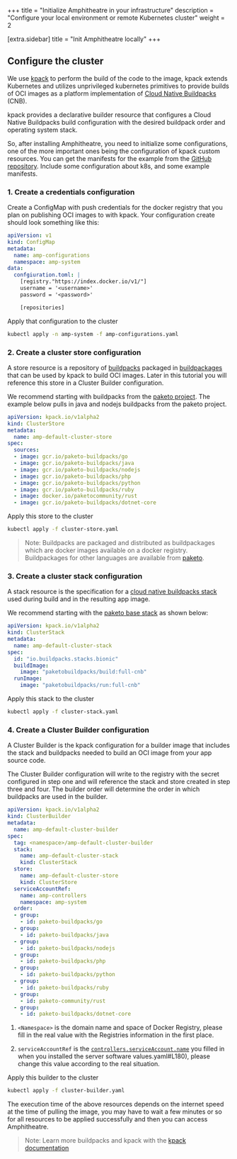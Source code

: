 +++
title = "Initialize Amphitheatre in your infrastructure"
description = "Configure your local environment or remote Kubernetes cluster"
weight = 2

[extra.sidebar]
title = "Init Amphitheatre locally"
+++

## Configure the cluster

We use [kpack](https://github.com/pivotal/kpack) to perform the build of the code to the image, kpack extends Kubernetes and utilizes unprivileged kubernetes primitives to provide builds of OCI images as a platform implementation of [Cloud Native Buildpacks](https://buildpacks.io/) (CNB).

kpack provides a declarative builder resource that configures a Cloud Native Buildpacks build configuration with the desired buildpack order and operating system stack.

So, after installing Amphitheatre, you need to initialize some configurations, one of the more important ones being the configuration of kpack custom resources. You can get the manifests for the example from the [GitHub repository](https://github.com/amphitheatre-app/k8s-manifests-example). Include some configuration about k8s, and some example manifests.

### 1. Create a credentials configuration

Create a ConfigMap with push credentials for the docker registry that you plan on publishing OCI images to with kpack. Your configuration create should look something like this:

```yaml
apiVersion: v1
kind: ConfigMap
metadata:
  name: amp-configurations
  namespace: amp-system
data:
  confgiuration.toml: |
    [registry."https://index.docker.io/v1/"]
    username = '<username>'
    password = '<password>'

    [repositories]
```

Apply that configuration to the cluster

```bash
kubectl apply -n amp-system -f amp-configurations.yaml
```

### 2. Create a cluster store configuration

A store resource is a repository of [buildpacks](http://buildpacks.io/) packaged in [buildpackages](https://buildpacks.io/docs/buildpack-author-guide/package-a-buildpack/) that can be used by kpack to build OCI images. Later in this tutorial you will reference this store in a Cluster Builder configuration.

We recommend starting with buildpacks from the [paketo project](https://github.com/paketo-buildpacks). The example below pulls in java and nodejs buildpacks from the paketo project.

```yaml
apiVersion: kpack.io/v1alpha2
kind: ClusterStore
metadata:
  name: amp-default-cluster-store
spec:
  sources:
  - image: gcr.io/paketo-buildpacks/go
  - image: gcr.io/paketo-buildpacks/java
  - image: gcr.io/paketo-buildpacks/nodejs
  - image: gcr.io/paketo-buildpacks/php
  - image: gcr.io/paketo-buildpacks/python
  - image: gcr.io/paketo-buildpacks/ruby
  - image: docker.io/paketocommunity/rust
  - image: gcr.io/paketo-buildpacks/dotnet-core
```

Apply this store to the cluster

```bash
kubectl apply -f cluster-store.yaml
```

> Note: Buildpacks are packaged and distributed as buildpackages which are docker images available on a docker registry. Buildpackages for other languages are available from [paketo](https://github.com/paketo-buildpacks).

### 3. Create a cluster stack configuration

A stack resource is the specification for a [cloud native buildpacks stack](https://buildpacks.io/docs/concepts/components/stack/) used during build and in the resulting app image.

We recommend starting with the [paketo base stack](https://github.com/paketo-buildpacks/stacks) as shown below:

```yaml
apiVersion: kpack.io/v1alpha2
kind: ClusterStack
metadata:
  name: amp-default-cluster-stack
spec:
  id: "io.buildpacks.stacks.bionic"
  buildImage:
    image: "paketobuildpacks/build:full-cnb"
  runImage:
    image: "paketobuildpacks/run:full-cnb"
```

Apply this stack to the cluster

```bash
kubectl apply -f cluster-stack.yaml
```

### 4. Create a Cluster Builder configuration

A Cluster Builder is the kpack configuration for a builder image that includes the stack and buildpacks needed to build an OCI image from your app source code.

The Cluster Builder configuration will write to the registry with the secret configured in step one and will reference the stack and store created in step three and four. The builder order will determine the order in which buildpacks are used in the builder.

```yaml
apiVersion: kpack.io/v1alpha2
kind: ClusterBuilder
metadata:
  name: amp-default-cluster-builder
spec:
  tag: <namespace>/amp-default-cluster-builder
  stack:
    name: amp-default-cluster-stack
    kind: ClusterStack
  store:
    name: amp-default-cluster-store
    kind: ClusterStore
  serviceAccountRef:
    name: amp-controllers
    namespace: amp-system
  order:
  - group:
    - id: paketo-buildpacks/go
  - group:
    - id: paketo-buildpacks/java
  - group:
    - id: paketo-buildpacks/nodejs
  - group:
    - id: paketo-buildpacks/php
  - group:
    - id: paketo-buildpacks/python
  - group:
    - id: paketo-buildpacks/ruby
  - group:
    - id: paketo-community/rust
  - group:
    - id: paketo-buildpacks/dotnet-core
```

1. `<Namespace>` is the domain name and space of Docker Registry, please fill in the real value with the Registries information in the first place.

2. `serviceAccountRef` is the [`controllers.serviceAccount.name`](https://github.com/amphitheatre-app/charts/blob/master/charts/amphitheatre/) you filled in when you installed the server software values.yaml#L180), please change this value according to the real situation.

Apply this builder to the cluster

```bash
kubectl apply -f cluster-builder.yaml
```

The execution time of the above resources depends on the internet speed at the time of pulling the image, you may have to wait a few minutes or so for all resources to be applied successfully and then you can access Amphitheatre.

> Note: Learn more buildpacks and kpack with the [kpack documentation](https://github.com/pivotal/kpack)
